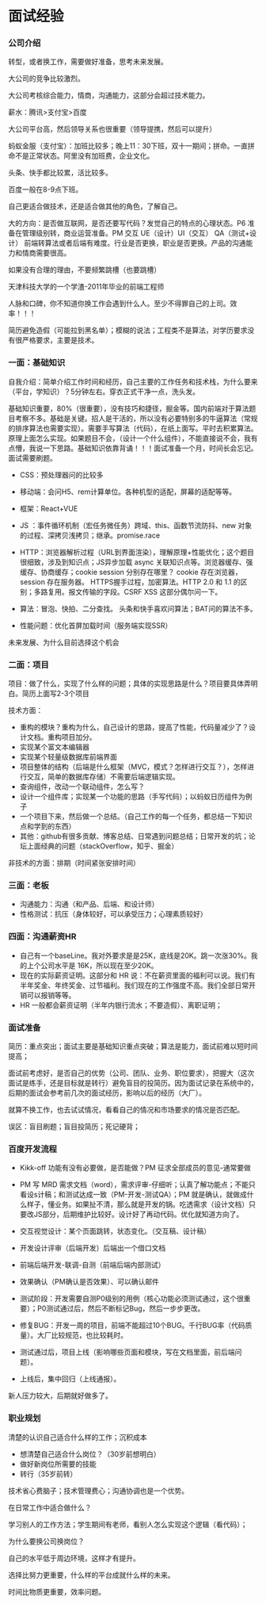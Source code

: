 # 面试经验

### 公司介绍

转型，或者换工作，需要做好准备，思考未来发展。

大公司的竞争比较激烈。

大公司考核综合能力，情商，沟通能力，这部分会超过技术能力。

薪水：腾讯>支付宝>百度

大公司平台高，然后领导关系也很重要（领导提携，然后可以提升）

蚂蚁金服（支付宝）：加班比较多；晚上11：30下班，双十一期间；拼命。一直拼命不是正常状态。阿里没有加班费，企业文化。

头条、快手都比较累，活比较多。

百度一般在8-9点下班。

自己更适合做技术，还是适合做其他的角色，了解自己。

大的方向：是否做互联网，是否还要写代码？发觉自己的特点的心理状态。P6 准备在管理级别转，商业运营准备。PM 交互 UE（设计）UI（交互） QA（测试+设计） 前端转算法或者后端有难度。行业是否更换，职业是否更换。产品的沟通能力和情商需要很高。

如果没有合理的理由，不要频繁跳槽（也要跳槽）

天津科技大学的一个学渣-2011年毕业的前端工程师

人脉和口碑，你不知道你换工作会遇到什么人。至少不得罪自己的上司。效率！！！

简历避免造假（可能拉到黑名单）；模糊的说法；工程类不是算法，对学历要求没有很严格要求，主要是技术。



### 一面：基础知识

自我介绍：简单介绍工作时间和经历，自己主要的工作任务和技术栈，为什么要来（平台，学知识）？5分钟左右。穿衣正式干净一点，洗头发。

基础知识重要，80%（很重要），没有技巧和捷径，掘金等。国内前端对于算法题目考察不多。基础是关键。招人是干活的，所以没有必要特别多的牛逼算法（常规的排序算法也需要实现）。需要手写算法（代码），在纸上面写。平时去积累算法。原理上面怎么实现。如果题目不会，（设计一个什么组件），不能直接说不会，我有点懵，我说一下思路。基础知识依靠背诵！！！面试准备一个月，时间长会忘记。面试需要刷题。

- CSS：预处理器问的比较多

- 移动端：会问H5、rem计算单位。各种机型的适配，屏幕的适配等等。

- 框架：React+VUE

- JS ：事件循环机制（宏任务微任务）跨域、this、函数节流防抖、new 对象的过程、深拷贝浅拷贝；继承。promise.race

- HTTP：浏览器解析过程（URL到界面渲染），理解原理+性能优化；这个题目很细致，涉及到知识点；JS异步加载 async 关联知识点等。浏览器缓存、强缓存、协商缓存；cookie session 分别存在哪里？ cookie 存在浏览器，session 存在服务器。 HTTPS握手过程，加密算法。HTTP 2.0 和 1.1 的区别；多路复用。报文传输的字段。CSRF XSS 这部分偶尔问一下。

- 算法：冒泡、快拍、二分查找。 头条和快手喜欢问算法；BAT问的算法不多。

- 性能问题：优化首屏加载时间（服务端实现SSR）

未来发展、为什么目前选择这个机会



### 二面：项目

项目：做了什么，实现了什么样的问题；具体的实现思路是什么？项目要具体弄明白。简历上面写2-3个项目

技术方面：

- 重构的模块？重构为什么，自己设计的思路，提高了性能，代码量减少了？设计文档。重构项目加分。
- 实现某个富文本编辑器
- 实现某个轻量级数据库前端界面
- 项目整体的结构（后端是什么框架（MVC，模式？怎样进行交互？），怎样进行交互，简单的数据库存储）不需要后端逻辑实现。
- 查询组件，改动一个联动组件，怎么写？
- 设计一个组件库；实现某一个功能的思路（手写代码）；以蚂蚁日历组件为例子
- 一个项目下来，然后做一个总结。（自己工作的每一个任务，都总结一下知识点和学到的东西）
- 其他：github有很多贡献、博客总结、日常遇到问题总结；日常开发的坑；论坛上面经典的问题（stackOverflow，知乎、掘金）

非技术的方面：排期（时间紧张安排时间）



### 三面：老板

- 沟通能力：沟通（和产品、后端、和设计师）
- 性格测试：抗压（身体较好，可以承受压力；心理素质较好）



### 四面：沟通薪资HR

- 自己有一个baseLine。我对外要求是是25K，底线是20K。跳一次涨30%。我的上个公司水平是 16K，所以现在至少20K。
- 现在的实际薪资证明。这部分和 HR 说：不在薪资里面的福利可以说。我们有半年奖金、年终奖金、过节福利。我们现在的工作强度不高。我们全部日常开销可以报销等等。
- HR 一般都会薪资证明（半年内银行流水；不要造假）、离职证明；



### 面试准备

简历：重点突出；面试主要是基础知识重点突破；算法是能力，面试前难以短时间提高；

面试前考虑好，是否自己的优势（公司、团队、业务、职位要求），把握大（这次面试是练手，还是目标就是转行）避免盲目的投简历。因为面试记录在系统中的，后期的面试会参考前几次的面试经历，影响以后的经历（大厂）。

就算不换工作，也去试试情况，看看自己的情况和市场要求的情况是否匹配。

误区：盲目刷题；盲目投简历；死记硬背；



### 百度开发流程

- Kikk-off 功能有没有必要做，是否能做？PM 征求全部成员的意见-通常要做

- PM 写 MRD 需求文档（word），需求评审-仔细听；认真了解功能点；不能只看设s计稿；和测试达成一致（PM-开发-测试QA）；PM 就是确认，就做成什么样子，懂业务。如果扯不清，那么就是开发的锅。吃透需求（设计文档）只要改JS部分，后期维护比较好。设计好了再动代码。优化就知道方向了。

- 交互视觉设计：某个页面跳转，状态变化。（交互稿、设计稿）

- 开发设计评审（后端开发）后端出一个借口文档

- 前端后端开发-联调-自测（前端后端内部测试）

- 效果确认（PM确认是否效果）、可以确认邮件

- 测试阶段：开发需要自测P0级别的用例（核心功能必须测试通过，这个很重要）；P0测试通过后，然后不断标记Bug，然后一步步更改。

- 修复BUG：开发一周的项目，前端不能超过10个BUG。千行BUG率（代码质量）。大厂比较规范，也比较耗时。
- 测试通过后，项目上线（影响哪些页面和模块，写在文档里面，前后端问题）。
- 上线后，集中回归（上线通报）。

新人压力较大，后期就好做多了。



### 职业规划

清楚的认识自己适合什么样的工作；沉积成本

- 想清楚自己适合什么岗位？（30岁前想明白）
- 做好新岗位所需要的技能
- 转行（35岁前转）

技术省心费脑子；技术管理费心；沟通协调也是一个优势。

在日常工作中适合做什么？

学习别人的工作方法；学生期间有老师，看别人怎么实现这个逻辑（看代码）；



为什么要换公司换岗位？

自己的水平低于周边环境，这样才有提升。

选择比努力更重要，什么样的平台成就什么样的未来。

时间比物质更重要，效率问题。